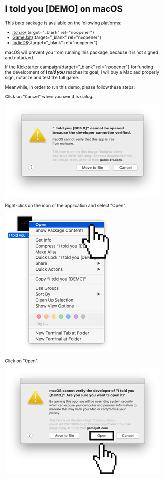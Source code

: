 # I told you [DEMO] on macOS

This *beta* package is available on the following platforms:

* [itch.io](https://16-story-bits.itch.io/i-told-you){:target="_blank" rel="noopener"}
* [GameJolt](https://gamejolt.com/games/i-told-you/525050){:target="_blank" rel="noopener"}
* [IndieDB](TODO_LINK_ARCHIVO){:target="_blank" rel="noopener"}

macOS will prevent you from running this package, because it is not signed and notarized.

If [the Kickstarter campaign](https://rebrand.ly/itoldyou-kickstarter-not-ready){:target="_blank" rel="noopener"} for funding the development of <span class="nowrap">***I told you***</span> reaches its goal, I will buy a Mac and properly sign, notarize and test the full game.

Meanwhile, in order to run this demo, please follow these steps:

Click on "Cancel" when you see this dialog.

![macOS warning message](i-told-you/macOS/1.png)

Right-click on the icon of the application and select "Open".

![Click on "Security & Privacy"](i-told-you/macOS/2.png)

Click on "Open".

![Click on "Open Anyway"](i-told-you/macOS/3.png)
